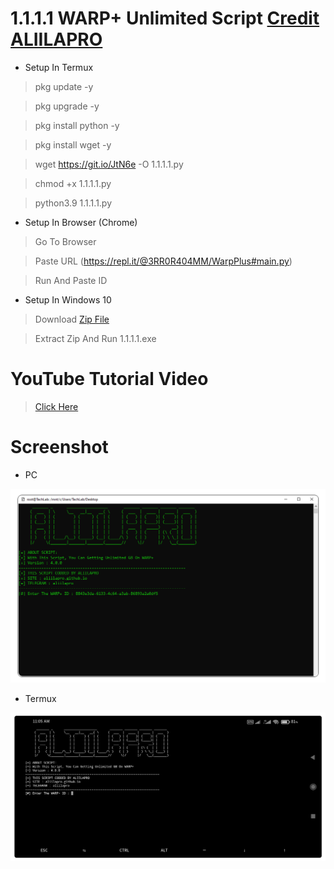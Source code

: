 # 1.1.1.1 WARP+ Unlimited Script [Credit ALIILAPRO](https://repl.it/@aliilapro)

* Setup In Termux

> pkg update -y

> pkg upgrade -y

> pkg install python -y

> pkg install wget -y

> wget https://git.io/JtN6e -O 1.1.1.1.py

> chmod +x 1.1.1.1.py

> python3.9 1.1.1.1.py

* Setup In Browser (Chrome)

> Go To Browser

> Paste URL (https://repl.it/@3RR0R404MM/WarpPlus#main.py)

> Run And Paste ID

* Setup In Windows 10

> Download [Zip File](https://github.com/AungThuMyint/1.1.1.1/blob/main/1.1.1.1.zip)

> Extract Zip And Run 1.1.1.1.exe

# YouTube Tutorial Video

> [Click Here](https://youtu.be/ndzTh-G25zQ)

# Screenshot

* PC

![View](https://github.com/AungThuMyint/1.1.1.1/blob/main/1.1.1.1.png)

* Termux

![View](https://github.com/AungThuMyint/1.1.1.1/blob/main/Termux.png)
